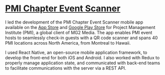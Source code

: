 # [PMI Chapter Event Scanner](https://www.pmichapterwebsite.com)

I led the development of the PMI Chapter Event Scanner mobile app available on the [App Store](https://apps.apple.com/app/pmi-chapter-event-scanner/id1481983760) and [Google Play Store](https://play.google.com/store/apps/details?id=com.mg2media.eventscanner) for Project Management Institute (PMI), a global client of MG2 Media. The app enables PMI event hosts to seamlessly check-in guests with a QR code scanner and spans 40 PMI locations across North America, from Montreal to Hawaii.

I used React Native, an open-source mobile application framework, to develop the front-end for both iOS and Android. I also worked with Redux to properly manage application state, and communicated with back-end teams to facilitate communications with the server via a REST API.
